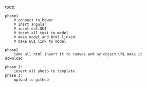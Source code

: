 todo:

    phase1
        V connect to bower
        V insrt angular
        V inset dat.GUI
        V inset all text to model
        V make model and html linked
        V make GUI link to model

    phase2
        take all html insert it to canvas and by object URL make it download

    phase 2:
        insert all photo to template
    phase 3:
        upload to github





